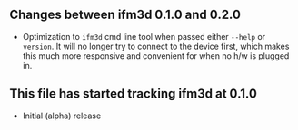 ## Changes between ifm3d 0.1.0 and 0.2.0

* Optimization to `ifm3d` cmd line tool when passed either `--help` or
  `version`. It will no longer try to connect to the device first, which makes
  this much more responsive and convenient for when no h/w is plugged in.


## This file has started tracking ifm3d at 0.1.0

* Initial (alpha) release
